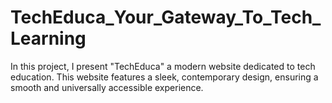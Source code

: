 # TechEduca_Your_Gateway_To_Tech_Learning
In this project, I present "TechEduca" a modern website dedicated to tech  education. This website features a sleek, contemporary design, ensuring a  smooth and universally accessible experience.
